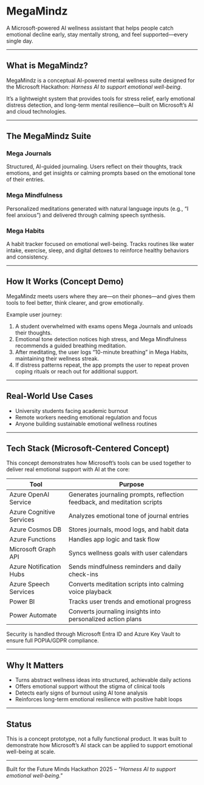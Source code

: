 # MegaMindz

A Microsoft-powered AI wellness assistant that helps people catch emotional decline early, stay mentally strong, and feel supported—every single day.

---

## What is MegaMindz?

MegaMindz is a conceptual AI-powered mental wellness suite designed for the Microsoft Hackathon: *Harness AI to support emotional well-being*.

It’s a lightweight system that provides tools for stress relief, early emotional distress detection, and long-term mental resilience—built on Microsoft’s AI and cloud technologies.

---

## The MegaMindz Suite

### Mega Journals
Structured, AI-guided journaling. Users reflect on their thoughts, track emotions, and get insights or calming prompts based on the emotional tone of their entries.

### Mega Mindfulness
Personalized meditations generated with natural language inputs (e.g., “I feel anxious”) and delivered through calming speech synthesis.

### Mega Habits
A habit tracker focused on emotional well-being. Tracks routines like water intake, exercise, sleep, and digital detoxes to reinforce healthy behaviors and consistency.

---

## How It Works (Concept Demo)

MegaMindz meets users where they are—on their phones—and gives them tools to feel better, think clearer, and grow emotionally.

Example user journey:

1. A student overwhelmed with exams opens Mega Journals and unloads their thoughts.
2. Emotional tone detection notices high stress, and Mega Mindfulness recommends a guided breathing meditation.
3. After meditating, the user logs “10-minute breathing” in Mega Habits, maintaining their wellness streak.
4. If distress patterns repeat, the app prompts the user to repeat proven coping rituals or reach out for additional support.

---

## Real-World Use Cases

- University students facing academic burnout
- Remote workers needing emotional regulation and focus
- Anyone building sustainable emotional wellness routines

---

## Tech Stack (Microsoft-Centered Concept)

This concept demonstrates how Microsoft’s tools can be used together to deliver real emotional support with AI at the core:

| Tool | Purpose |
|------|---------|
| Azure OpenAI Service | Generates journaling prompts, reflection feedback, and meditation scripts |
| Azure Cognitive Services | Analyzes emotional tone of journal entries |
| Azure Cosmos DB | Stores journals, mood logs, and habit data |
| Azure Functions | Handles app logic and task flow |
| Microsoft Graph API | Syncs wellness goals with user calendars |
| Azure Notification Hubs | Sends mindfulness reminders and daily check-ins |
| Azure Speech Services | Converts meditation scripts into calming voice playback |
| Power BI | Tracks user trends and emotional progress |
| Power Automate | Converts journaling insights into personalized action plans |

Security is handled through Microsoft Entra ID and Azure Key Vault to ensure full POPIA/GDPR compliance.

---

## Why It Matters

- Turns abstract wellness ideas into structured, achievable daily actions
- Offers emotional support without the stigma of clinical tools
- Detects early signs of burnout using AI tone analysis
- Reinforces long-term emotional resilience with positive habit loops

---

## Status

This is a concept prototype, not a fully functional product. It was built to demonstrate how Microsoft’s AI stack can be applied to support emotional well-being at scale.

---

Built for the Future Minds Hackathon 2025 – *"Harness AI to support emotional well-being."*
